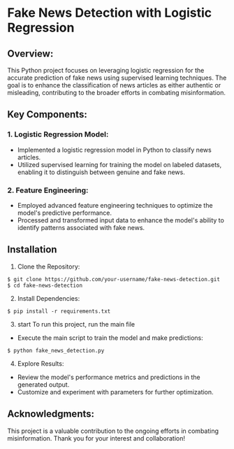 # Fake News Detection with Logistic Regression

## Overview:
  This Python project focuses on leveraging logistic regression for the accurate prediction of fake news using supervised learning techniques. The goal is to enhance the classification of news articles as either authentic or misleading, contributing to the broader efforts in combating misinformation.

## Key Components:
  ### 1. Logistic Regression Model:

   * Implemented a logistic regression model in Python to classify news articles.
   * Utilized supervised learning for training the model on labeled datasets, enabling it to distinguish between genuine and fake news.
  ### 2. Feature Engineering:

   * Employed advanced feature engineering techniques to optimize the model's predictive performance.
   * Processed and transformed input data to enhance the model's ability to identify patterns associated with fake news.

## Installation
1. Clone the Repository:

```
$ git clone https://github.com/your-username/fake-news-detection.git
$ cd fake-news-detection

```
2. Install Dependencies:

```
$ pip install -r requirements.txt

```

3. start
To run this project, run the main file
* Execute the main script to train the model and make predictions:

```
$ python fake_news_detection.py

```
4. Explore Results:

* Review the model's performance metrics and predictions in the generated output.
* Customize and experiment with parameters for further optimization.

## Acknowledgments:
This project is a valuable contribution to the ongoing efforts in combating misinformation. Thank you for your interest and collaboration!
